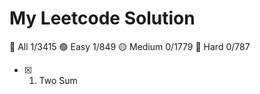 # My Leetcode Solution

:poop: All 1/3415
:green_circle: Easy 1/849
:yellow_circle: Medium 0/1779
:red_circle: Hard 0/787

- [x] 1. Two Sum
